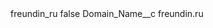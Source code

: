 <?xml version="1.0" encoding="UTF-8"?>
<CustomMetadata xmlns="http://soap.sforce.com/2006/04/metadata" xmlns:xsi="http://www.w3.org/2001/XMLSchema-instance" xmlns:xsd="http://www.w3.org/2001/XMLSchema">
    <label>freundin_ru</label>
    <protected>false</protected>
    <values>
        <field>Domain_Name__c</field>
        <value xsi:type="xsd:string">freundin.ru</value>
    </values>
</CustomMetadata>
